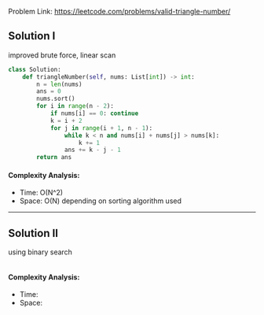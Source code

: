 Problem Link: https://leetcode.com/problems/valid-triangle-number/



## Solution I
improved brute force, linear scan

```python
class Solution:
    def triangleNumber(self, nums: List[int]) -> int:
        n = len(nums)
        ans = 0
        nums.sort()
        for i in range(n - 2):
            if nums[i] == 0: continue
            k = i + 2
            for j in range(i + 1, n - 1):
                while k < n and nums[i] + nums[j] > nums[k]:
                    k += 1
                ans += k - j - 1
        return ans
```

#### Complexity Analysis:
- Time: O(N^2)
- Space: O(N) depending on sorting algorithm used

---

## Solution II
using binary search

```python

```

#### Complexity Analysis:
- Time: 
- Space: 
